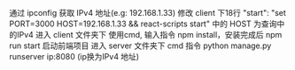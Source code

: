 通过 ipconfig 获取 IPv4 地址(e.g: 192.168.1.33)
修改 client 下18行  "start": "set PORT=3000 HOST=192.168.1.33 && react-scripts start" 中的 HOST 为查询中的IPv4
进入 client 文件夹下  使用cmd, 输入指令 npm install，安装完成后 npm run start 启动前端项目
进入 server 文件夹下 cmd 指令 python manage.py runserver ip:8080 (ip换为IPv4 地址)